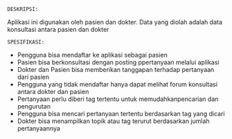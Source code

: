     DESKRIPSI:
Aplikasi ini digunakan oleh pasien dan dokter. Data yang diolah adalah data konsultasi antara pasien dan dokter

    SPESIFIKASI:
* Pengguna bisa mendaftar ke aplikasi sebagai pasien
* Pasien bisa berkonsultasi dengan posting ppertanyaan melalui aplikasi
* Dokter dan Pasien bisa memberikan tanggapan terhadap pertanyaan dari pasien
* Pengguna yang tidak mendaftar hanya dapat melihat forum konsultasi antara dokter dan pasien
* Pertanyaan perlu diberi tag tertentu untuk memudahkanpencarian dan pengurutan
* Pengguna bisa mencari pertanyaan tertentu berdasarkan tag yang dicari
* Dokter bisa menampilkan topik atau tag terurut berdasarkan jumlah pertanyaannya
